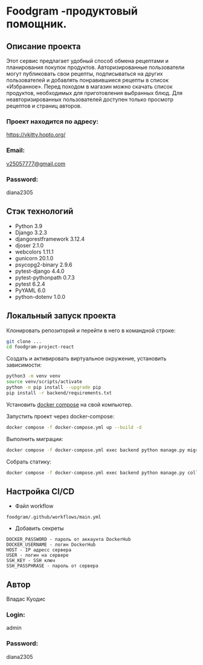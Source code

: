 # Foodgram -продуктовый помощник.


## **Описание проекта**

Этот сервис предлагает удобный способ обмена рецептами и планирования покупок продуктов. Авторизированные пользователи могут публиковать свои рецепты, подписываться на других пользователей и добавлять понравившиеся рецепты в список «Избранное». Перед походом в магазин можно скачать список продуктов, необходимых для приготовления выбранных блюд. Для неавторизированных пользователей доступен только просмотр рецептов и страниц авторов.

### Проект находится по адресу: 
https://vkitty.hopto.org/

### Email:
v25057777@gmail.com
### Password:
diana2305


## **Стэк технологий**

* Python 3.9
* Django 3.2.3
* djangorestframework 3.12.4
* djoser 2.1.0
* webcolors 1.11.1
* gunicorn 20.1.0
* psycopg2-binary 2.9.6
* pytest-django 4.4.0
* pytest-pythonpath 0.7.3
* pytest 6.2.4
* PyYAML 6.0
* python-dotenv 1.0.0

## Локальный запуск проекта

Клонировать репозиторий и перейти в него в командной строке:

```bash
git clone ...
cd foodgram-project-react
```

Cоздать и активировать виртуальное окружение, установить зависимости:

```bash
python3 -m venv venv
source venv/scripts/activate
python -m pip install --upgrade pip
pip install -r backend/requirements.txt
```

Установить [docker compose](https://www.docker.com/) на свой компьютер.

Запустить проект через docker-compose:

```bash
docker compose -f docker-compose.yml up --build -d
```

Выполнить миграции:

```bash
docker compose -f docker-compose.yml exec backend python manage.py migrate
```

Собрать статику:

```bash
docker compose -f docker-compose.yml exec backend python manage.py collectstatic
```


## Настройка CI/CD

* Файл workflow
```
foodgram/.github/workflows/main.yml
```

* Добавить секреты
```
DOCKER_PASSWORD - пароль от аккаунта DockerHub
DOCKER_USERNAME - логин DockerHub
HOST - IP адресс сервера
USER - логин на сервере
SSH_KEY - SSH ключ
SSH_PASSPHRASE - пароль от сервера

```

## Автор
Владас Куодис

### Login:
admin
### Password:
diana2305
